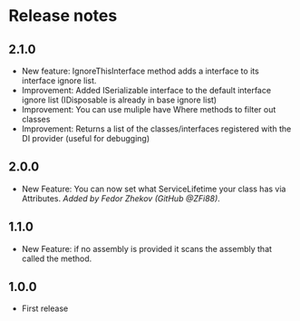 # Release notes

## 2.1.0

- New feature: IgnoreThisInterface method adds a interface to its interface ignore list.
- Improvement: Added ISerializable interface to the default interface ignore list (IDisposable is already in base ignore list)
- Improvement: You can use muliple have Where methods to filter out classes
- Improvement: Returns a list of the classes/interfaces registered with the DI provider (useful for debugging)

## 2.0.0

- New Feature: You can now set what ServiceLifetime your class has via Attributes. *Added by Fedor Zhekov (GitHub @ZFi88)*.

## 1.1.0

- New Feature: if no assembly is provided it scans the assembly that called the method.

## 1.0.0

- First release